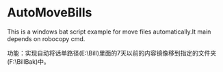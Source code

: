 # AutoMoveBills
This is a windows bat script example for move files automatically.It main depends on robocopy cmd.

功能：实现自动将话单路径(E:\Bill)里面的7天以前的内容镜像移到指定的文件夹(F:\BillBak)中。

